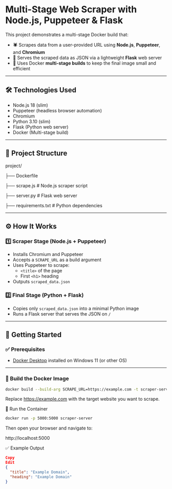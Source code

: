 # Multi-Stage Web Scraper with Node.js, Puppeteer & Flask

This project demonstrates a multi-stage Docker build that:

- 🕷️ Scrapes data from a user-provided URL using **Node.js**, **Puppeteer**, and **Chromium**
- 🐍 Serves the scraped data as JSON via a lightweight **Flask** web server
- 🐳 Uses Docker **multi-stage builds** to keep the final image small and efficient

---

## 🛠 Technologies Used

- Node.js 18 (slim)
- Puppeteer (headless browser automation)
- Chromium
- Python 3.10 (slim)
- Flask (Python web server)
- Docker (Multi-stage build)

---

## 📁 Project Structure
project/

├── Dockerfile

├── scrape.js             # Node.js scraper script

├── server.py             # Flask web server

├── requirements.txt      # Python dependencies


---

## ⚙️ How It Works

### 1️⃣ Scraper Stage (Node.js + Puppeteer)

- Installs Chromium and Puppeteer
- Accepts a `SCRAPE_URL` as a build argument
- Uses Puppeteer to scrape:
  - `<title>` of the page
  - First `<h1>` heading
- Outputs `scraped_data.json`

### 2️⃣ Final Stage (Python + Flask)

- Copies only `scraped_data.json` into a minimal Python image
- Runs a Flask server that serves the JSON on `/`

---

## 🚀 Getting Started

### ✅ Prerequisites

- [Docker Desktop](https://www.docker.com/products/docker-desktop/) installed on Windows 11 (or other OS)

---

### 🧱 Build the Docker Image

```bash
docker build --build-arg SCRAPE_URL=https://example.com -t scraper-server .
```

Replace https://example.com with the target website you want to scrape.


🏃 Run the Container
```bash
docker run -p 5000:5000 scraper-server
```

Then open your browser and navigate to:

http://localhost:5000

✅ Example Output

```json
Copy
Edit
{
  "title": "Example Domain",
  "heading": "Example Domain"
}
```

